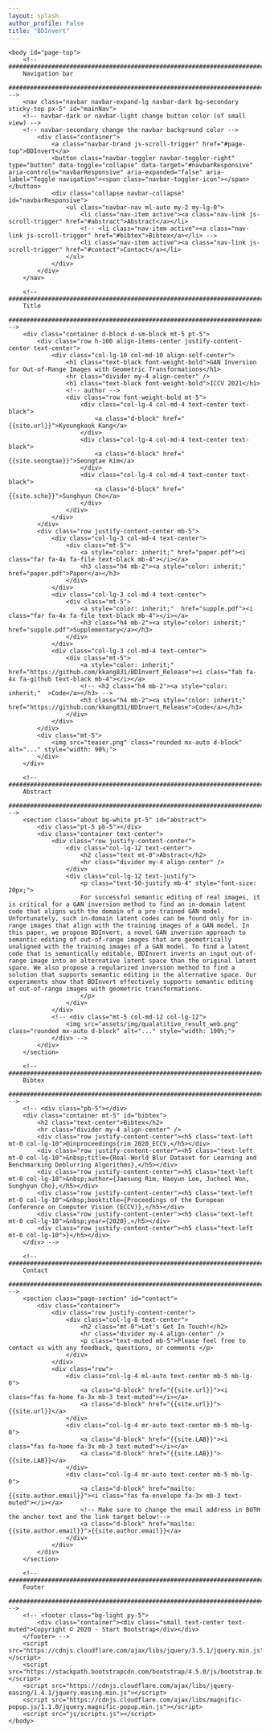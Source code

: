 ```yaml
---
layout: splash
author_profile: False
title: "BDInvert"
---
```


<html lang="en">
    <head>
        <meta charset="utf-8" />
        <meta name="viewport" content="width=device-width, initial-scale=1, shrink-to-fit=no" />
        <meta name="description" content="" />
        <meta name="author" content="" />
        <title>BDInvert</title>
        <!-- Font Awesome icons (free version)-->
        <script src="https://use.fontawesome.com/releases/v5.13.0/js/all.js" crossorigin="anonymous"></script>
        <!-- Google fonts-->
        <link href="https://fonts.googleapis.com/css?family=Merriweather+Sans:400,700" rel="stylesheet" />
        <link href="https://fonts.googleapis.com/css?family=Merriweather:400,300,300italic,400italic,700,700italic" rel="stylesheet" type="text/css" />
        <!-- Third party plugin CSS-->
        <link href="https://cdnjs.cloudflare.com/ajax/libs/magnific-popup.js/1.1.0/magnific-popup.min.css" rel="stylesheet" />
        <!-- Core theme CSS (includes Bootstrap)-->
        <link href="css/styles.css" rel="stylesheet" />
    </head>

    <body id="page-top">
        <!-- ###################################################################################################################
        Navigation bar
        ################################################################################################################### -->
        <nav class="navbar navbar-expand-lg navbar-dark bg-secondary sticky-top px-5" id="mainNav">
        <!-- navbar-dark or navbar-light change button color (of small view) -->
        <!-- navbar-secondary change the navbar background color -->
            <div class="container">
                <a class="navbar-brand js-scroll-trigger" href="#page-top">BDInvert</a>
                <button class="navbar-toggler navbar-toggler-right" type="button" data-toggle="collapse" data-target="#navbarResponsive" aria-controls="navbarResponsive" aria-expanded="false" aria-label="Toggle navigation"><span class="navbar-toggler-icon"></span></button>
                <div class="collapse navbar-collapse" id="navbarResponsive">
                    <ul class="navbar-nav ml-auto my-2 my-lg-0">
                        <li class="nav-item active"><a class="nav-link js-scroll-trigger" href="#abstract">Abstract</a></li>
                        <!-- <li class="nav-item active"><a class="nav-link js-scroll-trigger" href="#bibtex">Bibtex</a></li> -->
                        <li class="nav-item active"><a class="nav-link js-scroll-trigger" href="#contact">Contact</a></li>
                    </ul>
                </div>
            </div>
        </nav>

        <!-- ###################################################################################################################
        Title
        ################################################################################################################### -->
        <div class="container d-block d-sm-block mt-5 pt-5">
            <div class="row h-100 align-items-center justify-content-center text-center">
                <div class="col-lg-10 col-md-10 align-self-center">
                    <h1 class="text-black font-weight-bold">GAN Inversion for Out-of-Range Images with Geometric Transformations</h1>
                    <hr class="divider my-4 align-center" />
                    <h1 class="text-black font-weight-bold">ICCV 2021</h1>
                    <!-- author -->
                    <div class="row font-weight-bold mt-5">
                        <div class="col-lg-4 col-md-4 text-center text-black">
                            <a class="d-block" href="{{site.url}}">Kyoungkook Kang</a>
                        </div>
                        <div class="col-lg-4 col-md-4 text-center text-black">
                            <a class="d-block" href="{{site.seongtae}}">Seongtae Kim</a>
                        </div>
                        <div class="col-lg-4 col-md-4 text-center text-black">
                            <a class="d-block" href="{{site.scho}}">Sunghyun Cho</a>
                        </div>
                    </div>
                </div>
            </div>
            <div class="row justify-content-center mb-5">
                <div class="col-lg-3 col-md-4 text-center">
                    <div class="mt-5">
                        <a style="color: inherit;" href="paper.pdf"><i class="far fa-4x fa-file text-black mb-4"></i></a>
                        <h3 class="h4 mb-2"><a style="color: inherit;"  href="paper.pdf">Paper</a></h3>
                    </div>
                </div>
                <div class="col-lg-3 col-md-4 text-center">
                    <div class="mt-5">
                        <a style="color: inherit;"  href="supple.pdf"><i class="far fa-4x fa-file text-black mb-4"></i></a>
                        <h3 class="h4 mb-2"><a style="color: inherit;"  href="supple.pdf">Supplementary</a></h3>
                    </div>
                </div>
                <div class="col-lg-3 col-md-4 text-center">
                    <div class="mt-5">
                        <a style="color: inherit;"  href="https://github.com/kkang831/BDInvert_Release"><i class="fab fa-4x fa-github text-black mb-4"></i></a>
                        <!-- <h3 class="h4 mb-2"><a style="color: inherit;"  >Code</a></h3> -->
                        <h3 class="h4 mb-2"><a style="color: inherit;"  href="https://github.com/kkang831/BDInvert_Release">Code</a></h3>
                    </div>
                </div>
            </div>
            <div class="mt-5">
                <img src="teaser.png" class="rounded mx-auto d-block" alt="..." style="width: 90%;">
            </div>
        </div>

        <!-- ###################################################################################################################
        Abstract
        ################################################################################################################### -->
        <section class="about bg-white pt-5" id="abstract">
            <div class="pt-5 pb-5"></div>
            <div class="container text-center">
                <div class="row justify-content-center">
                    <div class="col-lg-12 text-center">
                        <h2 class="text mt-0">Abstract</h2>
                        <hr class="divider my-4 align-center" />
                    </div>
                    <div class="col-lg-12 text-justify">
                        <p class="text-50-justify mb-4" style="font-size: 20px;">
                        For successful semantic editing of real images, it is critical for a GAN inversion method to find an in-domain latent code that aligns with the domain of a pre-trained GAN model. Unfortunately, such in-domain latent codes can be found only for in-range images that align with the training images of a GAN model. In this paper, we propose BDInvert, a novel GAN inversion approach to semantic editing of out-of-range images that are geometrically unaligned with the training images of a GAN model. To find a latent code that is semantically editable, BDInvert inverts an input out-of-range image into an alternative latent space than the original latent space. We also propose a regularized inversion method to find a solution that supports semantic editing in the alternative space. Our experiments show that BDInvert effectively supports semantic editing of out-of-range images with geometric transformations.
                        </p>
                    </div>
                </div>
                <!-- <div class="mt-5 col-md-12 col-lg-12">
                    <img src="assets/img/qualatitive_result_web.png" class="rounded mx-auto d-block" alt="..." style="width: 100%;">
                </div> -->
            </div>
        </section>

        <!-- ###################################################################################################################
        Bibtex
        ################################################################################################################### -->
        <!-- <div class="pb-5"></div>
        <div class="container mt-5" id="bibtex">
            <h2 class="text-center">Bibtex</h2>
            <hr class="divider my-4 align-center" />
            <div class="row justify-content-center"><h5 class="text-left mt-0 col-lg-10">@inproceedings{rim_2020_ECCV,</h5></div>
            <div class="row justify-content-center"><h5 class="text-left mt-0 col-lg-10">&nbsp;title={Real-World Blur Dataset for Learning and Benchmarking Deblurring Algorithms},</h5></div>
            <div class="row justify-content-center"><h5 class="text-left mt-0 col-lg-10">&nbsp;author={Jaesung Rim, Haeyun Lee, Jucheol Won, Sunghyun Cho},</h5></div>
            <div class="row justify-content-center"><h5 class="text-left mt-0 col-lg-10">&nbsp;booktitle={Proceedings of the European Conference on Computer Vision (ECCV)},</h5></div>
            <div class="row justify-content-center"><h5 class="text-left mt-0 col-lg-10">&nbsp;year={2020},</h5></div>
            <div class="row justify-content-center"><h5 class="text-left mt-0 col-lg-10">}</h5></div>
        </div> -->

        <!-- ###################################################################################################################
        Contact
        ################################################################################################################### -->
        <section class="page-section" id="contact">
            <div class="container">
                <div class="row justify-content-center">
                    <div class="col-lg-8 text-center">
                        <h2 class="mt-0">Let's Get In Touch!</h2>
                        <hr class="divider my-4 align-center" />
                        <p class="text-muted mb-5">Please feel free to contact us with any feedback, questions, or comments </p>
                    </div>
                </div>
                <div class="row">
                    <div class="col-lg-4 ml-auto text-center mb-5 mb-lg-0">
                        <a class="d-block" href="{{site.url}}"><i class="fas fa-home fa-3x mb-3 text-muted"></i></a>
                        <a class="d-block" href="{{site.url}}">{{site.url}}</a>
                    </div>
                    <div class="col-lg-4 mr-auto text-center mb-5 mb-lg-0">
                        <a class="d-block" href="{{site.LAB}}"><i class="fas fa-home fa-3x mb-3 text-muted"></i></a>
                        <a class="d-block" href="{{site.LAB}}">{{site.LAB}}</a>
                    </div>
                    <div class="col-lg-4 mr-auto text-center mb-5 mb-lg-0">
                        <a class="d-block" href="mailto:{{site.author.email}}"><i class="fas fa-envelope fa-3x mb-3 text-muted"></i></a>
                        <!-- Make sure to change the email address in BOTH the anchor text and the link target below!-->
                        <a class="d-block" href="mailto:{{site.author.email}}">{{site.author.email}}</a>
                    </div>
                </div>
            </div>
        </section>

        <!-- ###################################################################################################################
        Footer
        ################################################################################################################### -->
        <!-- <footer class="bg-light py-5">
            <div class="container"><div class="small text-center text-muted">Copyright © 2020 - Start Bootstrap</div></div>
        </footer> -->
        <script src="https://cdnjs.cloudflare.com/ajax/libs/jquery/3.5.1/jquery.min.js"></script>
        <script src="https://stackpath.bootstrapcdn.com/bootstrap/4.5.0/js/bootstrap.bundle.min.js"></script>
        <script src="https://cdnjs.cloudflare.com/ajax/libs/jquery-easing/1.4.1/jquery.easing.min.js"></script>
        <script src="https://cdnjs.cloudflare.com/ajax/libs/magnific-popup.js/1.1.0/jquery.magnific-popup.min.js"></script>
        <script src="js/scripts.js"></script>
    </body>
</html>
